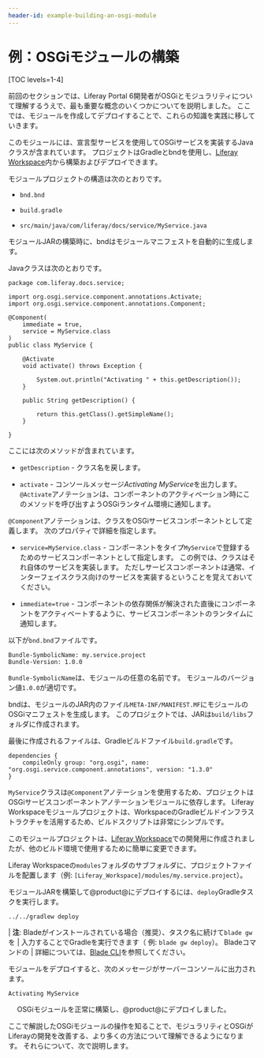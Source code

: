 ```yaml
---
header-id: example-building-an-osgi-module
---
```


# 例：OSGiモジュールの構築

[TOC levels=1-4]

前回のセクションでは、Liferay Portal 6開発者がOSGiとモジュラリティについて理解するうえで、最も重要な概念のいくつかについてを説明しました。 ここでは、モジュールを作成してデプロイすることで、これらの知識を実践に移していきます。

このモジュールには、宣言型サービスを使用してOSGiサービスを実装するJavaクラスが含まれています。 プロジェクトはGradleとbndを使用し、[Liferay Workspace](/docs/7-1/tutorials/-/knowledge_base/t/liferay-workspace)内から構築およびデプロイできます。

モジュールプロジェクトの構造は次のとおりです。

  - `bnd.bnd`

  - `build.gradle`

  - `src/main/java/com/liferay/docs/service/MyService.java`

モジュールJARの構築時に、bndはモジュールマニフェストを自動的に生成します。

Javaクラスは次のとおりです。

    package com.liferay.docs.service;
    
    import org.osgi.service.component.annotations.Activate;
    import org.osgi.service.component.annotations.Component;
    
    @Component(
        immediate = true,
        service = MyService.class
    )
    public class MyService {
    
        @Activate
        void activate() throws Exception {
    
            System.out.println("Activating " + this.getDescription());
        }
    
        public String getDescription() {
    
            return this.getClass().getSimpleName();
        }
    
    }

ここには次のメソッドが含まれています。

  - `getDescription` - クラス名を戻します。

  - `activate` - コンソールメッセージ*Activating MyService*を出力します。 `@Activate`アノテーションは、コンポーネントのアクティベーション時にこのメソッドを呼び出すようOSGiランタイム環境に通知します。

`@Component`アノテーションは、クラスをOSGiサービスコンポーネントとして定義します。 次のプロパティで詳細を指定します。

  - `service=MyService.class` - コンポーネントをタイプ`MyService`で登録するためのサービスコンポーネントとして指定します。 この例では、クラスはそれ自体のサービスを実装します。 ただしサービスコンポーネントは通常、インターフェイスクラス向けのサービスを実装するということを覚えておいてください。

  - `immediate=true` - コンポーネントの依存関係が解決された直後にコンポーネントをアクティベートするように、サービスコンポーネントのランタイムに通知します。

以下が`bnd.bnd`ファイルです。

    Bundle-SymbolicName: my.service.project
    Bundle-Version: 1.0.0

`Bundle-SymbolicName`は、モジュールの任意の名前です。 モジュールのバージョン値`1.0.0`が適切です。

bndは、モジュールのJAR内のファイル`META-INF/MANIFEST.MF`にモジュールのOSGiマニフェストを生成します。 このプロジェクトでは、JARは`build/libs`フォルダに作成されます。

最後に作成されるファイルは、Gradleビルドファイル`build.gradle`です。

    dependencies {
        compileOnly group: "org.osgi", name: "org.osgi.service.component.annotations", version: "1.3.0"
    }

`MyService`クラスは`@Component`アノテーションを使用するため、プロジェクトはOSGiサービスコンポーネントアノテーションモジュールに依存します。 Liferay Workspaceモジュールプロジェクトは、WorkspaceのGradleビルドインフラストラクチャを活用するため、ビルドスクリプトは非常にシンプルです。

このモジュールプロジェクトは、[Liferay Workspace](/docs/7-1/tutorials/-/knowledge_base/t/installing-liferay-workspace)での開発用に作成されましたが、他のビルド環境で使用するために簡単に変更できます。

Liferay Workspaceの`modules`フォルダのサブフォルダに、プロジェクトファイルを配置します（例: `[Liferay_Workspace]/modules/my.service.project`）。

モジュールJARを構築して@product@にデプロイするには、`deploy`Gradleタスクを実行します。

    ../../gradlew deploy

| **注**: Bladeがインストールされている場合（推奨）、タスク名に続けて`blade gw`を | 入力することでGradleを実行できます（ 例: `blade gw deploy`）。 Bladeコマンドの | 詳細については、[Blade CLI](/docs/7-1/tutorials/-/knowledge_base/t/blade-cli)を参照してください。

モジュールをデプロイすると、次のメッセージがサーバーコンソールに出力されます。

`Activating MyService`

　 OSGiモジュールを正常に構築し、@product@にデプロイしました。

ここで解説したOSGiモジュールの操作を知ることで、モジュラリティとOSGiがLiferayの開発を改善する、より多くの方法について理解できるようになります。 それらについて、次で説明します。
